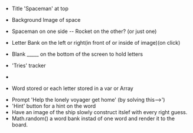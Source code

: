 <!-- Space...The Final Frontier -->

<!-- Appearance -->
- Title 'Spaceman' at top 

- Background Image of space

- Spaceman on one side -- Rocket on the other? (or just one)

- Letter Bank on the left or right(in front of or inside of image)(on click)

- Blank _____ on the bottom of the screen to hold letters

- 'Tries' tracker 

- 




<!-- Constants -->
- Word stored or each letter stored in a var or Array


<!-- App's state (variables) -->






<!-- ICE BOX(least to most difficult) --> 
- Prompt 'Help the lonely voyager get home' (by solving this-->')
- 'Hint' button for a hint on the word
- Have an image of the ship slowly construct itslef with every right guess.
- Math.random() a word bank instad of one word and render it to the board.
